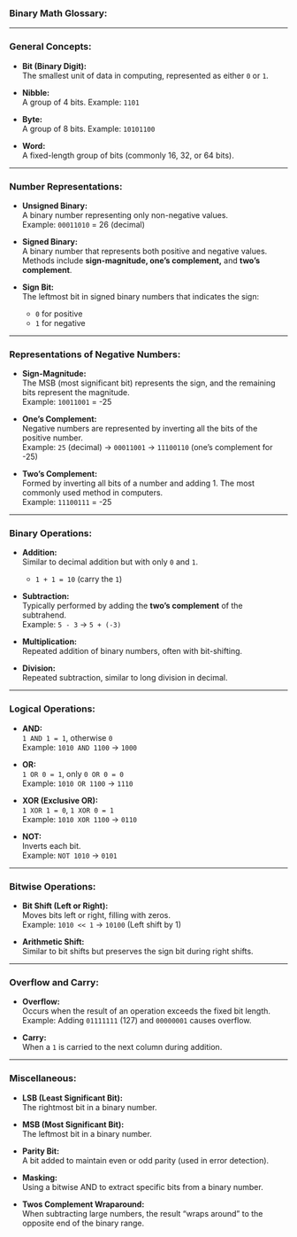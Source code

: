 ### **Binary Math Glossary:**

---

### **General Concepts:**
- **Bit (Binary Digit):**  
  The smallest unit of data in computing, represented as either `0` or `1`.

- **Nibble:**  
  A group of 4 bits. Example: `1101`

- **Byte:**  
  A group of 8 bits. Example: `10101100`

- **Word:**  
  A fixed-length group of bits (commonly 16, 32, or 64 bits).

---

### **Number Representations:**
- **Unsigned Binary:**  
  A binary number representing only non-negative values.  
  Example: `00011010` = 26 (decimal)

- **Signed Binary:**  
  A binary number that represents both positive and negative values. Methods include **sign-magnitude, one’s complement,** and **two’s complement**.

- **Sign Bit:**  
  The leftmost bit in signed binary numbers that indicates the sign:  
  - `0` for positive  
  - `1` for negative  

---

### **Representations of Negative Numbers:**
- **Sign-Magnitude:**  
  The MSB (most significant bit) represents the sign, and the remaining bits represent the magnitude.  
  Example: `10011001` = -25

- **One’s Complement:**  
  Negative numbers are represented by inverting all the bits of the positive number.  
  Example: `25` (decimal) → `00011001` → `11100110` (one’s complement for -25)

- **Two’s Complement:**  
  Formed by inverting all bits of a number and adding 1. The most commonly used method in computers.  
  Example: `11100111` = -25  

---

### **Binary Operations:**
- **Addition:**  
  Similar to decimal addition but with only `0` and `1`.  
  - `1 + 1 = 10` (carry the `1`)  

- **Subtraction:**  
  Typically performed by adding the **two’s complement** of the subtrahend.  
  Example: `5 - 3` → `5 + (-3)`

- **Multiplication:**  
  Repeated addition of binary numbers, often with bit-shifting.

- **Division:**  
  Repeated subtraction, similar to long division in decimal.

---

### **Logical Operations:**
- **AND:**  
  `1 AND 1 = 1`, otherwise `0`  
  Example: `1010 AND 1100` → `1000`

- **OR:**  
  `1 OR 0 = 1`, only `0 OR 0 = 0`  
  Example: `1010 OR 1100` → `1110`

- **XOR (Exclusive OR):**  
  `1 XOR 1 = 0`, `1 XOR 0 = 1`  
  Example: `1010 XOR 1100` → `0110`

- **NOT:**  
  Inverts each bit.  
  Example: `NOT 1010` → `0101`

---

### **Bitwise Operations:**
- **Bit Shift (Left or Right):**  
  Moves bits left or right, filling with zeros.  
  Example: `1010 << 1` → `10100` (Left shift by 1)

- **Arithmetic Shift:**  
  Similar to bit shifts but preserves the sign bit during right shifts.

---

### **Overflow and Carry:**
- **Overflow:**  
  Occurs when the result of an operation exceeds the fixed bit length.  
  Example: Adding `01111111` (127) and `00000001` causes overflow.

- **Carry:**  
  When a `1` is carried to the next column during addition.  

---

### **Miscellaneous:**
- **LSB (Least Significant Bit):**  
  The rightmost bit in a binary number.

- **MSB (Most Significant Bit):**  
  The leftmost bit in a binary number.

- **Parity Bit:**  
  A bit added to maintain even or odd parity (used in error detection).

- **Masking:**  
  Using a bitwise AND to extract specific bits from a binary number.

- **Twos Complement Wraparound:**  
  When subtracting large numbers, the result “wraps around” to the opposite end of the binary range.
